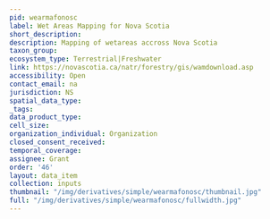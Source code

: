 ```yaml
---
pid: wearmafonosc
label: Wet Areas Mapping for Nova Scotia
short_description: 
description: Mapping of wetareas accross Nova Scotia
taxon_group: 
ecosystem_type: Terrestrial|Freshwater
link: https://novascotia.ca/natr/forestry/gis/wamdownload.asp
accessibility: Open
contact_email: na
jurisdiction: NS
spatial_data_type: 
_tags: 
data_product_type: 
cell_size: 
organization_individual: Organization
closed_consent_received: 
temporal_coverage: 
assignee: Grant
order: '46'
layout: data_item
collection: inputs
thumbnail: "/img/derivatives/simple/wearmafonosc/thumbnail.jpg"
full: "/img/derivatives/simple/wearmafonosc/fullwidth.jpg"
---
```

